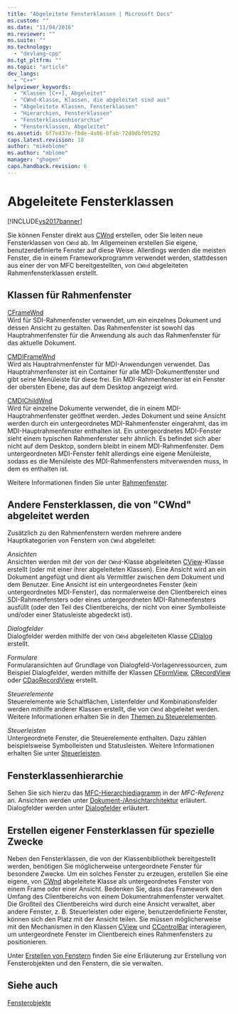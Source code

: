 ```yaml
---
title: "Abgeleitete Fensterklassen | Microsoft Docs"
ms.custom: ""
ms.date: "11/04/2016"
ms.reviewer: ""
ms.suite: ""
ms.technology: 
  - "devlang-cpp"
ms.tgt_pltfrm: ""
ms.topic: "article"
dev_langs: 
  - "C++"
helpviewer_keywords: 
  - "Klassen [C++], Abgeleitet"
  - "CWnd-Klasse, Klassen, die abgeleitet sind aus"
  - "Abgeleitete Klassen, Fensterklassen"
  - "Hierarchien, Fensterklassen"
  - "Fensterklassenhierarchie"
  - "Fensterklassen, Abgeleitet"
ms.assetid: 6f7e437e-fbde-4a06-bfab-72d9dbf05292
caps.latest.revision: 10
author: "mikeblome"
ms.author: "mblome"
manager: "ghogen"
caps.handback.revision: 6
---
```

# Abgeleitete Fensterklassen
[!INCLUDE[vs2017banner](../assembler/inline/includes/vs2017banner.md)]

Sie können Fenster direkt aus [CWnd](../mfc/reference/cwnd-class.md) erstellen, oder Sie leiten neue Fensterklassen von `CWnd` ab.  Im Allgemeinen erstellen Sie eigene, benutzerdefinierte Fenster auf diese Weise.  Allerdings werden die meisten Fenster, die in einem Frameworkprogramm verwendet werden, stattdessen aus einer der von MFC bereitgestellten, von `CWnd` abgeleiteten Rahmenfensterklassen erstellt.  
  
## Klassen für Rahmenfenster  
 [CFrameWnd](../mfc/reference/cframewnd-class.md)  
 Wird für SDI\-Rahmenfenster verwendet, um ein einzelnes Dokument und dessen Ansicht zu gestalten.  Das Rahmenfenster ist sowohl das Hauptrahmenfenster für die Anwendung als auch das Rahmenfenster für das aktuelle Dokument.  
  
 [CMDIFrameWnd](../mfc/reference/cmdiframewnd-class.md)  
 Wird als Hauptrahmenfenster für MDI\-Anwendungen verwendet.  Das Hauptrahmenfenster ist ein Container für alle MDI\-Dokumentfenster und gibt seine Menüleiste für diese frei.  Ein MDI\-Rahmenfenster ist ein Fenster der obersten Ebene, das auf dem Desktop angezeigt wird.  
  
 [CMDIChildWnd](../mfc/reference/cmdichildwnd-class.md)  
 Wird für einzelne Dokumente verwendet, die in einem MDI\-Hauptrahmenfenster geöffnet werden.  Jedes Dokument und seine Ansicht werden durch ein untergeordnetes MDI\-Rahmenfenster eingerahmt, das im MDI\-Hauptrahmenfenster enthalten ist.  Ein untergeordnetes MDI\-Fenster sieht einem typischen Rahmenfenster sehr ähnlich. Es befindet sich aber nicht auf dem Desktop, sondern bleibt in einem MDI\-Rahmenfenster.  Dem untergeordneten MDI\-Fenster fehlt allerdings eine eigene Menüleiste, sodass es die Menüleiste des MDI\-Rahmenfensters mitverwenden muss, in dem es enthalten ist.  
  
 Weitere Informationen finden Sie unter [Rahmenfenster](../mfc/frame-windows.md).  
  
## Andere Fensterklassen, die von "CWnd" abgeleitet werden  
 Zusätzlich zu den Rahmenfenstern werden mehrere andere Hauptkategorien von Fenstern von `CWnd` abgeleitet:  
  
 *Ansichten*  
 Ansichten werden mit der von der `CWnd`\-Klasse abgeleiteten [CView](../mfc/reference/cview-class.md)\-Klasse erstellt \(oder mit einer ihrer abgeleiteten Klassen\).  Eine Ansicht wird an ein Dokument angefügt und dient als Vermittler zwischen dem Dokument und dem Benutzer.  Eine Ansicht ist ein untergeordnetes Fenster \(kein untergeordnetes MDI\-Fenster\), das normalerweise den Clientbereich eines SDI\-Rahmenfensters oder eines untergeordneten MDI\-Rahmenfensters ausfüllt \(oder den Teil des Clientbereichs, der nicht von einer Symbolleiste und\/oder einer Statusleiste abgedeckt ist\).  
  
 *Dialogfelder*  
 Dialogfelder werden mithilfe der von `CWnd` abgeleiteten Klasse [CDialog](../mfc/reference/cdialog-class.md) erstellt.  
  
 *Formulare*  
 Formularansichten auf Grundlage von Dialogfeld\-Vorlagenressourcen, zum Beispiel Dialogfelder, werden mithilfe der Klassen [CFormView](../mfc/reference/cformview-class.md), [CRecordView](../mfc/reference/crecordview-class.md) oder [CDaoRecordView](../mfc/reference/cdaorecordview-class.md) erstellt.  
  
 *Steuerelemente*  
 Steuerelemente wie Schaltflächen, Listenfelder und Kombinationsfelder werden mithilfe anderer Klassen erstellt, die von `CWnd` abgeleitet werden.  Weitere Informationen erhalten Sie in den [Themen zu Steuerelementen](../mfc/controls-mfc.md).  
  
 *Steuerleisten*  
 Untergeordnete Fenster, die Steuerelemente enthalten.  Dazu zählen beispielsweise Symbolleisten und Statusleisten.  Weitere Informationen erhalten Sie unter [Steuerleisten](../mfc/control-bars.md).  
  
## Fensterklassenhierarchie  
 Sehen Sie sich hierzu das [MFC\-Hierarchiediagramm](../mfc/hierarchy-chart.md) in der *MFC\-Referenz* an.  Ansichten werden unter [Dokument\-\/Ansichtarchitektur](../mfc/document-view-architecture.md) erläutert.  Dialogfelder werden unter [Dialogfelder](../mfc/dialog-boxes.md) erläutert.  
  
## Erstellen eigener Fensterklassen für spezielle Zwecke  
 Neben den Fensterklassen, die von der Klassenbibliothek bereitgestellt werden, benötigen Sie möglicherweise untergeordnete Fenster für besondere Zwecke.  Um ein solches Fenster zu erzeugen, erstellen Sie eine eigene, von [CWnd](../mfc/reference/cwnd-class.md) abgeleitete Klasse als untergeordnetes Fenster von einem Frame oder einer Ansicht.  Bedenken Sie, dass das Framework den Umfang des Clientbereichs von einem Dokumentrahmenfenster verwaltet.  Die Großteil des Clientbereichs wird durch eine Ansicht verwaltet, aber andere Fenster, z. B. Steuerleisten oder eigene, benutzerdefinierte Fenster, können sich den Platz mit der Ansicht teilen.  Sie müssen möglicherweise mit den Mechanismen in den Klassen [CView](../mfc/reference/cview-class.md) und [CControlBar](../mfc/reference/ccontrolbar-class.md) interagieren, um untergeordnete Fenster im Clientbereich eines Rahmenfensters zu positionieren.  
  
 Unter [Erstellen von Fenstern](../mfc/creating-windows.md) finden Sie eine Erläuterung zur Erstellung von Fensterobjekten und den Fenstern, die sie verwalten.  
  
## Siehe auch  
 [Fensterobjekte](../mfc/window-objects.md)
